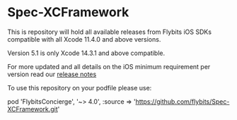 # Spec-XCFramework

This is repository will hold all available releases from Flybits iOS SDKs compatible with all Xcode 11.4.0 and above versions.

Version 5.1 is only Xcode 14.3.1 and above compatible.

For more updated and all details on the iOS minimum requirement per version read our [release notes](https://flybits.gitbook.io/sdks-release-notes/-M8g2wiJzul-XbHlYHqe/ios/core-+-concierge/version-5.x)

To use this repository on your podfile please use:

pod 'FlybitsConcierge', '~> 4.0', :source => 'https://github.com/flybits/Spec-XCFramework.git'
